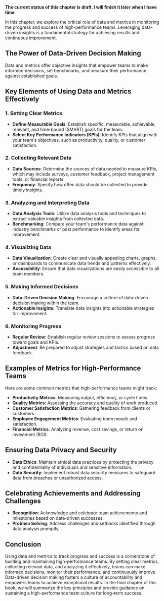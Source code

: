 **The current status of this chapter is draft. I will finish it later when I have time**

In this chapter, we explore the critical role of data and metrics in monitoring the progress and success of high-performance teams. Leveraging data-driven insights is a fundamental strategy for achieving results and continuous improvement.

The Power of Data-Driven Decision Making
----------------------------------------

Data and metrics offer objective insights that empower teams to make informed decisions, set benchmarks, and measure their performance against established goals.

Key Elements of Using Data and Metrics Effectively
--------------------------------------------------

### **1. Setting Clear Metrics**

* **Define Measurable Goals**: Establish specific, measurable, achievable, relevant, and time-bound (SMART) goals for the team.
* **Select Key Performance Indicators (KPIs)**: Identify KPIs that align with your team's objectives, such as productivity, quality, or customer satisfaction.

### **2. Collecting Relevant Data**

* **Data Sources**: Determine the sources of data needed to measure KPIs, which may include surveys, customer feedback, project management tools, or financial reports.
* **Frequency**: Specify how often data should be collected to provide timely insights.

### **3. Analyzing and Interpreting Data**

* **Data Analysis Tools**: Utilize data analysis tools and techniques to extract valuable insights from collected data.
* **Benchmarking**: Compare your team's performance data against industry benchmarks or past performance to identify areas for improvement.

### **4. Visualizing Data**

* **Data Visualization**: Create clear and visually appealing charts, graphs, or dashboards to communicate data trends and patterns effectively.
* **Accessibility**: Ensure that data visualizations are easily accessible to all team members.

### **5. Making Informed Decisions**

* **Data-Driven Decision Making**: Encourage a culture of data-driven decision making within the team.
* **Actionable Insights**: Translate data insights into actionable strategies for improvement.

### **6. Monitoring Progress**

* **Regular Review**: Establish regular review sessions to assess progress toward goals and KPIs.
* **Adjustment**: Be prepared to adjust strategies and tactics based on data feedback.

Examples of Metrics for High-Performance Teams
----------------------------------------------

Here are some common metrics that high-performance teams might track:

* **Productivity Metrics**: Measuring output, efficiency, or cycle times.
* **Quality Metrics**: Assessing the accuracy and quality of work produced.
* **Customer Satisfaction Metrics**: Gathering feedback from clients or customers.
* **Employee Engagement Metrics**: Evaluating team morale and satisfaction.
* **Financial Metrics**: Analyzing revenue, cost savings, or return on investment (ROI).

Ensuring Data Privacy and Security
----------------------------------

* **Data Ethics**: Maintain ethical data practices by protecting the privacy and confidentiality of individuals and sensitive information.
* **Data Security**: Implement robust data security measures to safeguard data from breaches or unauthorized access.

Celebrating Achievements and Addressing Challenges
--------------------------------------------------

* **Recognition**: Acknowledge and celebrate team achievements and milestones based on data-driven successes.
* **Problem Solving**: Address challenges and setbacks identified through data analysis promptly.

Conclusion
----------

Using data and metrics to track progress and success is a cornerstone of building and maintaining high-performance teams. By setting clear metrics, collecting relevant data, and analyzing it effectively, teams can make informed decisions, monitor their performance, and continuously improve. Data-driven decision making fosters a culture of accountability and empowers teams to achieve exceptional results. In the final chapter of this book, we will summarize the key principles and provide guidance on sustaining a high-performance team culture for long-term success.
